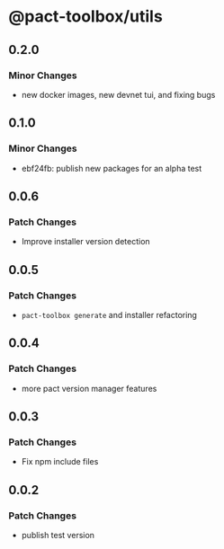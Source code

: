# @pact-toolbox/utils

## 0.2.0

### Minor Changes

- new docker images, new devnet tui, and fixing bugs

## 0.1.0

### Minor Changes

- ebf24fb: publish new packages for an alpha test

## 0.0.6

### Patch Changes

- Improve installer version detection

## 0.0.5

### Patch Changes

- `pact-toolbox generate` and installer refactoring

## 0.0.4

### Patch Changes

- more pact version manager features

## 0.0.3

### Patch Changes

- Fix npm include files

## 0.0.2

### Patch Changes

- publish test version
